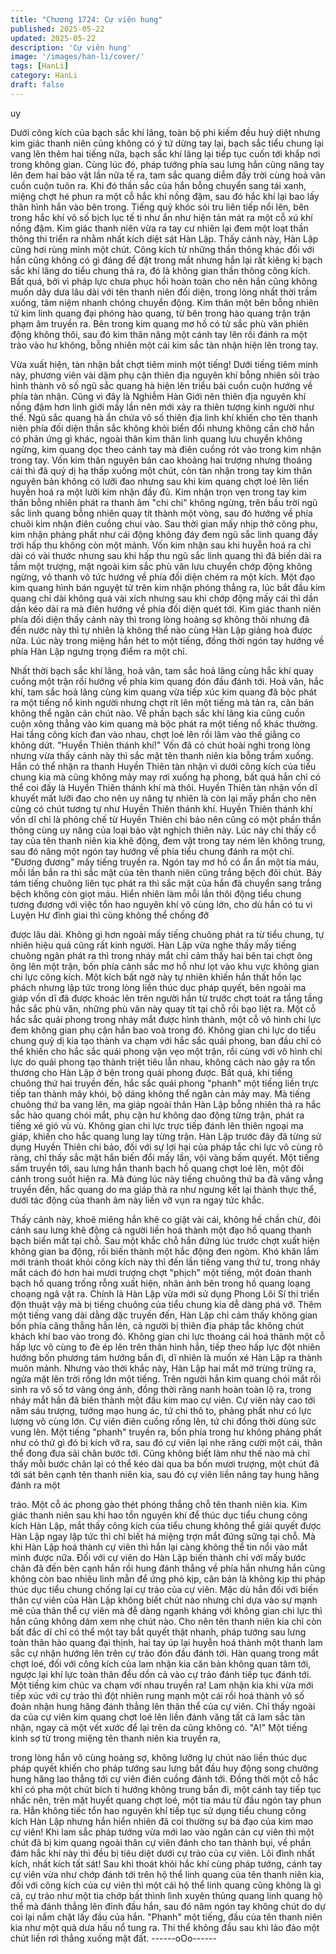 ```yaml
---
title: "Chương 1724: Cự viên hung"
published: 2025-05-22
updated: 2025-05-22
description: 'Cự viên hung'
image: '/images/han-li/cover/'
tags: [HanLi]
category: HanLi
draft: false
---
```


uy

Dưới công kích của bạch sắc khí lãng, toàn bộ phi kiếm đều huỷ
diệt nhưng kim giác thanh niên cũng không có ý tứ dừng tay lại,
bạch sắc tiểu chung lại vang lên thêm hai tiếng nữa, bạch sắc khí
lãng lại tiếp tục cuốn tới khắp nơi trong không gian.
Cùng lúc đó, pháp tướng phía sau lưng hắn cũng nâng tay lên
đem hai bảo vật lần nữa tế ra, tam sắc quang diễm đầy trời cùng
hoả vân cuồn cuộn tuôn ra. Khi đó thần sắc của hắn bỗng chuyển
sang tái xanh, miệng chợt hé phun ra một cỗ hắc khí nồng đậm,
sau đó hắc khí lại bao lấy thân hình hắn vào bên trong.
Tiếng quỷ khóc sói tru liên tiếp nổi lên, bên trong hắc khí vô số
bịch lục tế ti như ẩn như hiện tản mát ra một cỗ xú khí nồng đậm.
Kim giác thanh niên vừa ra tay cư nhiên lại đem một loạt thần
thông thi triển ra nhằm nhất kích diệt sát Hàn Lập.
Thấy cảnh này, Hàn Lập cũng hơi rùng mình một chút.
Công kích từ những thần thông khác đối với hắn cũng không có
gì đáng để đặt trong mắt nhưng hắn lại rất kiêng kị bạch sắc khí
lãng do tiểu chung thả ra, đó là không gian thần thông công kích.
Bất quá, bởi vì pháp lực chưa phục hồi hoàn toàn cho nên hắn
cũng không muốn dây dưa lâu dài với tên thanh niên đối diện,
trong lòng nhất thời trầm xuống, tâm niệm nhanh chóng chuyển
động. Kim thân một bên bỗng nhiên tử kim linh quang đại phóng
hào quang, từ bên trong hào quang trận trận phạm âm truyền ra.
Bên trong kim quang mơ hồ có tử sắc phù văn phiên động không
thôi, sau đó kim thân nâng một cánh tay lên rồi đánh ra một trào
vào hư không, bỗng nhiên một cái kim sắc tàn nhận hiện lên trong
tay.

Vừa xuất hiện, tàn nhận bắt chợt tiêm minh một tiếng!
Dưới tiếng tiêm minh này, phương viên vài dặm phụ cận thiên địa
nguyên khí bỗng nhiên sôi trào hình thành vô số ngũ sắc quang
hà hiện lên triều bái cuồn cuộn hướng về phía tàn nhận. Cũng vì
đây là Nghiễm Hàn Giới nên thiên địa nguyên khí nồng đậm hơn
linh giới mấy lần nên mới xảy ra thiên tượng kinh người như thế.
Ngũ sắc quang hà ẩn chứa vô số thiên địa linh khí khiến cho tên
thanh niên phía đối diện thần sắc không khỏi biển đổi nhưng
không cần chờ hắn có phản ứng gì khác, ngoài thân kim thân linh
quang lưu chuyển không ngừng, kim quang dọc theo cánh tay mà
điên cuồng rót vào trong kim nhận trong tay. Vốn kim thân nguyên
bản cao khoảng hai trượng nhưng thoáng cái thì đã quỷ dị hạ
thấp xuống một chút, còn tàn nhận trong tay kim thân nguyên bản
không có lưỡi đao nhưng sau khi kim quang chợt loé lên liền
huyễn hoá ra một lưỡi kim nhận đầy đủ.
Kim nhận trọn vẹn trong tay kim thân bỗng nhiên phát ra thanh
âm "chi chi" không ngừng, trên bầu trời ngũ sắc linh quang bỗng
nhiên quay tít thành một vòng, sau đó hướng về phía chuôi kim
nhận điên cuồng chui vào. Sau thời gian mấy nhịp thở công phu,
kim nhận phảng phất như cái động không đáy đem ngũ sắc linh
quang đầy trời hấp thu không còn một mảnh.
Vốn kim nhận sau khi huyễn hoá ra chỉ dài có vài thước nhưng
sau khi hấp thu ngũ sắc linh quang thì đã biến dài ra tầm một
trượng, mặt ngoài kim sắc phù văn lưu chuyển chớp động không
ngừng, vô thanh vô tức hướng về phía đối diện chém ra một kích.
Một đạo kim quang hình bán nguyệt từ trên kim nhận phóng thẳng
ra, lúc bắt đầu kim quang chỉ dài không quá vài xích nhưng sau
khi chớp động mấy cái thì dần dần kéo dài ra mà điên hướng về
phía đối diện quét tới.
Kim giác thanh niên phía đối diện thấy cảnh này thì trong lòng
hoảng sợ không thôi nhưng đã đến nước này thì tự nhiên là
không thể nào cùng Hàn Lập giảng hoà được nữa. Lúc này trong
miệng hắn hét to một tiếng, đồng thời ngón tay hướng về phía
Hàn Lập ngưng trọng điểm ra một chỉ.

Nhất thời bạch sắc khí lãng, hoả vân, tam sắc hoả lãng cùng hắc
khí quay cuồng một trận rồi hướng về phía kim quang đón đầu
đánh tới.
Hoả vân, hắc khí, tam sắc hoả lãng cùng kim quang vừa tiếp xúc
kim quang đã bộc phát ra một tiếng nổ kinh người nhưng chợt rít
lên một tiếng mà tản ra, căn bản không thể ngăn cản chút nào. Về
phần bạch sắc khí lãng kia cũng cuồn cuộn xông thẳng vào kim
quang mà bộc phát ra một tiếng nổ khác thường.
Hai tầng công kích đan vào nhau, chợt loé lên rồi lâm vào thế
giằng co không dứt.
"Huyền Thiên thánh khí!"
Vốn đã có chút hoài nghi trong lòng nhưng vừa thấy cảnh này thì
sắc mặt tên thanh niên kia bỗng trầm xuống. Hắn có thể nhận ra
thanh Huyền Thiên tàn nhận vì dưới công kích của tiểu chung kia
mà cũng không mảy may rơi xuống hạ phong, bất quá hắn chỉ có
thể coi đấy là Huyền Thiên thánh khí mà thôi.
Huyền Thiên tàn nhận vốn dĩ khuyết mất lưỡi đao cho nên uy
năng tự nhiên là còn lại mấy phần cho nên cũng có chút tương tự
như Huyền Thiên thánh khí. Huyền Thiên thánh khí vốn dĩ chỉ là
phỏng chế từ Huyền Thiên chi bảo nên cũng có một phần thần
thông cùng uy năng của loại bảo vật nghịch thiên này.
Lúc này chỉ thấy cổ tay của tên thanh niên kia khẽ động, đem vật
trong tay ném lên không trung, sau đó nâng một ngón tay hướng
về phía tiểu chung đánh ra một chỉ.
"Đương đương" mấy tiếng truyền ra.
Ngón tay mơ hồ có ẩn ẩn một tia máu, mỗi lần bắn ra thì sắc mặt
của tên thanh niên cũng trắng bệch đôi chút. Bảy tám tiếng
chuông liên tục phát ra thì sắc mặt của hắn đã chuyển sang trắng
bệch không còn giọt máu. Hiển nhiên làm mỗi lần thôi động tiểu
chung tương đương với việc tổn hao nguyên khí vô cùng lớn, cho
dù hắn có tu vi Luyện Hư đỉnh giai thì cũng không thể chống đỡ

được lâu dài.
Không gì hơn ngoài mấy tiếng chuông phát ra từ tiểu chung, tự
nhiên hiệu quả cũng rất kinh người.
Hàn Lập vừa nghe thấy mấy tiếng chuông ngân phát ra thì trong
nháy mắt chỉ cảm thấy hai bên tai chợt ông ông lên một trận, bốn
phía cảnh sắc mơ hồ như lọt vào khu vực không gian chi lực công
kích. Một kích bất ngờ này tự nhiên khiến hắn thất hồn lạc phách
nhưng lập tức trong lòng liền thúc dục pháp quyết, bên ngoài ma
giáp vốn dĩ đã được khoác lên trên người hắn từ trước chợt toát
ra tầng tầng hắc sắc phù văn, những phù văn này quay tít tại chỗ
rồi bạo liệt ra. Một cỗ hắc sắc quái phong trong nháy mắt được
hình thành, một cỗ vô hình chi lực đem không gian phụ cận hắn
bao voà trong đó.
Không gian chi lực do tiểu chung quỷ dị kia tạo thành va chạm với
hắc sắc quái phong, ban đầu chỉ có thể khiến cho hắc sắc quái
phong vặn vẹo một trận, rồi cùng với vô hình chi lực do quái
phong tạo thành triệt tiêu lẫn nhau, không cách nào gây ra tổn
thương cho Hàn Lập ở bên trong quái phong được.
Bất quá, khi tiếng chuông thứ hai truyền đến, hắc sắc quái phong
"phanh" một tiếng liền trực tiếp tan thành mây khói, bộ dáng
không thể ngăn cản mảy may. Mà tiếng chuông thứ ba vang lên,
ma giáp ngoài thân Hàn Lập bỗng nhiên thả ra hắc sắc hào quang
chói mắt, phụ cận hư không dao động từng trận, phát ra tiếng xé
gió vù vù.
Không gian chi lực trực tiếp đánh lên thiên ngoại ma giáp, khiến
cho hắc quang lung lay từng trận. Hàn Lập trước đây đã từng sử
dụng Huyền Thiên chi bảo, đối với sự lợi hại của pháp tắc chi lực
vô cùng rõ ràng, chỉ thấy sắc mặt hắn biến đổi mấy lần, vội vàng
bấm quyết.
Một tiếng sấm truyền tới, sau lưng hắn thanh bạch hồ quang chợt
loé lên, một đôi cánh trong suốt hiện ra. Mà đúng lúc này tiếng
chuông thứ ba đã văng vẳng truyền đến, hắc quang do ma giáp
thả ra như ngưng kết lại thành thực thể, dưới tác động của thanh
âm này liền vỡ vụn ra ngay tức khắc.

Thấy cảnh này, khoẽ miêng hắn khẽ co giật vài cái, không hề
chần chừ, đôi cánh sau lưng khẽ động cả người liền hoá thành
một đạo hồ quang thanh bạch biến mất tại chỗ. Sau một khắc chỗ
hắn đứng lúc trước chợt xuất hiện không gian ba động, rồi biến
thành một hắc động đen ngòm.
Khó khăn lắm mới tránh thoát khỏi công kích này thì đến lần tiếng
vang thứ tư, trong nháy mắt cách đó hơn hai mươi trượng chợt
"phịch" một tiếng, một đoàn thanh bạch hồ quang trống rỗng xuất
hiện, nhân ảnh bên trong hồ quang loạng choạng ngã vật ra.
Chính là Hàn Lập vừa mới sử dụng Phong Lôi Sí thi triển độn
thuật vậy mà bị tiếng chuông của tiểu chung kia dễ dàng phá vỡ.
Thêm một tiếng vang dài dằng dặc truyền đến, Hàn Lập chỉ cảm
thấy không gian bốn phía căng thẳng hẳn lên, cả người bị thiên
địa pháp tắc không chút khách khí bao vào trong đó. Không gian
chi lực thoáng cái hoá thành một cỗ hấp lực vô cùng to đè ép lên
trên thân hình hắn, tiếp theo hấp lực đột nhiên hướng bốn
phương tám hướng bắn đi, dĩ nhiên là muốn xé Hàn Lập ra thành
muôn mảnh.
Nhưng vào thời khắc này, Hàn Lập hai mắt mở trừng trừng ra,
ngửa mặt lên trời rống lớn một tiếng.
Trên người hắn kim quang chói mắt rồi sinh ra vô số tơ vàng óng
ánh, đồng thời răng nanh hoàn toàn lộ ra, trong nháy mắt hắn đã
biên thành một đầu kim mao cự viên.
Cự viên này cao tới năm sáu trượng, tướng mạo hung ác, tứ chi
thô to, phảng phất như có lực lượng vô cùng lớn.
Cự viên điên cuồng rống lên, tứ chi đồng thời dùng sức vung lên.
Một tiếng "phanh" truyền ra, bốn phía trong hư không phảng phất
như có thứ gì đó bị kích vỡ ra, sau đó cự viên lại nhe răng cười
một cái, thân thể đong đưa sải chân bước tới. Cũng không biết
làm như thế nào mà chỉ thấy mỗi bước chân lại có thể kéo dài
qua ba bốn mươi trượng, một chút đã tới sát bên cạnh tên thanh
niên kia, sau đó cự viên liền nâng tay hung hăng đánh ra một

trảo.
Một cỗ ác phong gào thét phóng thẳng chỗ tên thanh niên kia.
Kim giác thanh niên sau khi hao tổn nguyên khí để thúc dục tiểu
chung công kích Hàn Lập, mắt thấy công kích của tiểu chung
không thể giải quyết được Hàn Lập ngay lập tức thì chỉ biết há
miệng trợn mắt đứng sững tại chỗ. Mà khi Hàn Lập hoá thành cự
viên thì hắn lại càng không thể tin nổi vào mắt mình được nữa.
Đối với cự viên do Hàn Lập biến thành chỉ với mấy bước chân đã
đến bên cạnh hắn rồi hung đánh thẳng về phía hắn nhưng hắn
cũng không còn bao nhiêu linh mẫn để ứng phó kịp, căn bản là
không kịp thi pháp thúc dục tiểu chung chống lại cự trảo của cự
viên.
Mặc dù hắn đối với biến thân cự viên của Hàn Lập không biết
chút nào nhưng chỉ dựa vào sự mạnh mẽ của thân thể cự viên
mà đễ dàng ngạnh kháng với không gian chi lực thì hắn cũng
không dám xem nhẹ chút nào. Cho nên tên thanh niên kia chỉ còn
bất đắc dĩ chỉ có thể một tay bắt quyết thật nhanh, pháp tướng
sau lưng toàn thân hào quang đại thịnh, hai tay úp lại huyễn hoá
thành một thanh lam sắc cự nhận hướng lên trên cự trảo đón đầu
đánh tới.
Hàn quang trong mắt chợt loé, đối với công kích của lam nhận kia
căn bản không quan tâm tới, ngược lại khí lực toàn thân đều dồn
cả vào cự trảo đánh tiếp tục đánh tới.
Một tiếng kim chúc va chạm với nhau truyền ra!
Lam nhận kia khi vừa mới tiếp xúc với cự trảo thì đột nhiên rung
mạnh một cái rồi hoá thành vô số đoản nhận hung hăng đánh
thẳng lên thân thể của cự viên. Chỉ thấy ngoài da của cự viên kim
quang chợt loé lên liền đánh văng tất cả lam sắc tàn nhận, ngay
cả một vết xước để lại trên da cũng không có.
"A!"
Một tiếng kinh sợ từ trong miệng tên thanh niên kia truyền ra,

trong lòng hắn vô cùng hoảng sợ, không lưỡng lự chút nào liền
thúc dục pháp quyết khiến cho pháp tướng sau lưng bắt đầu huy
động song chưởng hung hăng lao thẳng tới cự viên điên cuồng
đánh tới. Đồng thời một cỗ hắc khí có pha một chút bích ti hướng
không trung bắn đi, một cánh tay tiếp tục nhấc nên, trên mặt
huyết quang chợt loé, một tia máu từ đầu ngón tay phun ra.
Hắn không tiếc tổn hao nguyên khí tiếp tục sử dụng tiểu chung
công kích Hàn Lập nhưng hắn hiển nhiên đã coi thường sự bá
đạo của kim mao cự viên!
Khi lam sắc pháp tướng vừa mới lao vào ngăn cản cự viên thì
một chút đã bị kim quang ngoài thân cự viên đánh cho tan thành
bụi, về phần đám hắc khí này thì đều bị tiêu diệt dưới cự trảo của
cự viên.
Lôi đình nhất kích, nhất kích tất sát!
Sau khi thoát khỏi hắc khí cùng pháp tướng, cánh tay cự viên vừa
như chớp đánh tới trên hộ thể linh quang của tên thanh niên kia,
đối với công kích của cự viên thì một cái hộ thể linh quang cũng
không là gì cả, cự trảo như một tia chớp bất thình lình xuyên
thủng quang linh quang hộ thể mà đánh thẳng lên đỉnh đầu hắn,
sau đó năm ngón tay không chút do dự coi lại nắm chặt lấy đầu
của hắn.
"Phanh" một tiếng, đầu của tên thanh niên kia như một quả dưa
hấu nổ tung ra. Thi thể không đầu sau khi lảo đảo một chút liền
rơi thẳng xuống mặt đất.
------oOo------
